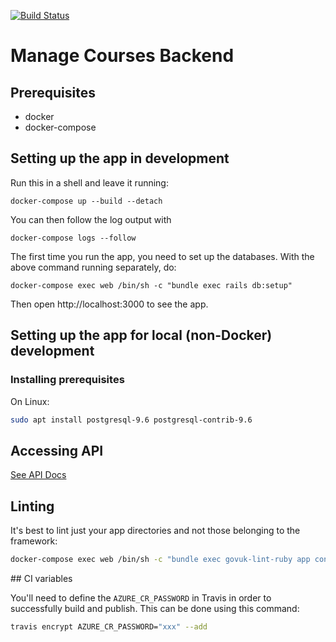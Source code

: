 [![Build Status](https://travis-ci.org/DFE-Digital/manage-courses-backend.svg?branch=master)](https://travis-ci.org/DFE-Digital/manage-courses-backend)

# Manage Courses Backend

## Prerequisites

- docker
- docker-compose

## Setting up the app in development

Run this in a shell and leave it running:

```
docker-compose up --build --detach
```

You can then follow the log output with

```
docker-compose logs --follow
```

The first time you run the app, you need to set up the databases. With the above command running separately, do:

```
docker-compose exec web /bin/sh -c "bundle exec rails db:setup"
```

Then open http://localhost:3000 to see the app.

## Setting up the app for local (non-Docker) development

### Installing prerequisites

On Linux:

```bash
sudo apt install postgresql-9.6 postgresql-contrib-9.6
```

## Accessing API

[See API Docs](https://github.com/DFE-Digital/manage-courses-backend/blob/master/docs/api.md)

## Linting

It's best to lint just your app directories and not those belonging to the framework:

```bash
docker-compose exec web /bin/sh -c "bundle exec govuk-lint-ruby app config db lib spec --format clang"
```

## CI variables

You'll need to define the `AZURE_CR_PASSWORD` in Travis in order to successfully build and publish. This can be done using this command:

```bash
travis encrypt AZURE_CR_PASSWORD="xxx" --add
```
